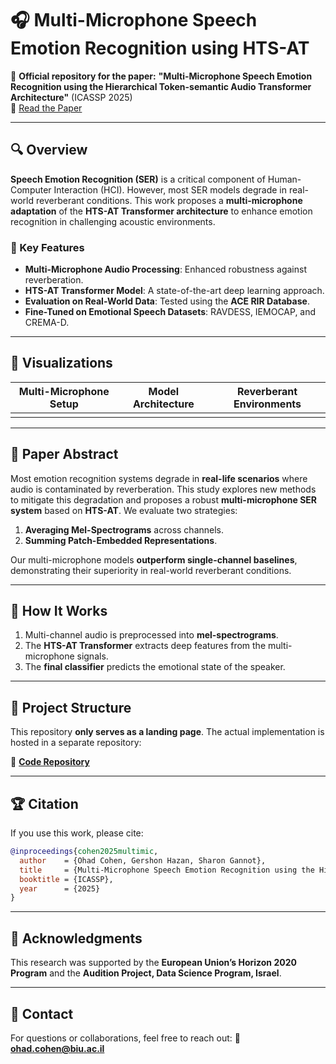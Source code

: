 # 🎧 Multi-Microphone Speech Emotion Recognition using HTS-AT

🚀 **Official repository for the paper:**
**"Multi-Microphone Speech Emotion Recognition using the Hierarchical Token-semantic Audio Transformer Architecture"** (ICASSP 2025)\
📄 [Read the Paper](https://arxiv.org/pdf/2406.03272)


---

## 🔍 Overview

**Speech Emotion Recognition (SER)** is a critical component of Human-Computer Interaction (HCI). However, most SER models degrade in real-world reverberant conditions. This work proposes a **multi-microphone adaptation** of the **HTS-AT Transformer architecture** to enhance emotion recognition in challenging acoustic environments.

### 🔮 Key Features

- **Multi-Microphone Audio Processing**: Enhanced robustness against reverberation.
- **HTS-AT Transformer Model**: A state-of-the-art deep learning approach.
- **Evaluation on Real-World Data**: Tested using the **ACE RIR Database**.
- **Fine-Tuned on Emotional Speech Datasets**: RAVDESS, IEMOCAP, and CREMA-D.

---

## 🎨 Visualizations

| Multi-Microphone Setup | Model Architecture | Reverberant Environments |
| ---------------------- | ------------------ | ------------------------ |
|                        |                    |                          |

---

## 💼 Paper Abstract

Most emotion recognition systems degrade in **real-life scenarios** where audio is contaminated by reverberation. This study explores new methods to mitigate this degradation and proposes a robust **multi-microphone SER system** based on **HTS-AT**. We evaluate two strategies:

1. **Averaging Mel-Spectrograms** across channels.
2. **Summing Patch-Embedded Representations**.

Our multi-microphone models **outperform single-channel baselines**, demonstrating their superiority in real-world reverberant conditions.

---

## 🔧 How It Works

1. Multi-channel audio is preprocessed into **mel-spectrograms**.
2. The **HTS-AT Transformer** extracts deep features from the multi-microphone signals.
3. The **final classifier** predicts the emotional state of the speaker.

---

## 💼 Project Structure

This repository **only serves as a landing page**. The actual implementation is hosted in a separate repository:

🔗 **[Code Repository](https://github.com/yourusername/Multi-Microphone-SER-Code)**

---

## 🏆 Citation

If you use this work, please cite:

```bibtex
@inproceedings{cohen2025multimic,
  author    = {Ohad Cohen, Gershon Hazan, Sharon Gannot},
  title     = {Multi-Microphone Speech Emotion Recognition using the Hierarchical Token-semantic Audio Transformer Architecture},
  booktitle = {ICASSP},
  year      = {2025}
}
```

---

## 🌟 Acknowledgments

This research was supported by the **European Union’s Horizon 2020 Program** and the **Audition Project, Data Science Program, Israel**.

---

## 👤 Contact

For questions or collaborations, feel free to reach out:
📧 **[ohad.cohen@biu.ac.il](mailto\:ohad.cohen@biu.ac.il)**

